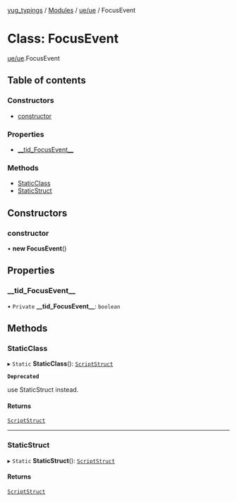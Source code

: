 [yug_typings](../README.md) / [Modules](../modules.md) / [ue/ue](../modules/ue_ue.md) / FocusEvent

# Class: FocusEvent

[ue/ue](../modules/ue_ue.md).FocusEvent

## Table of contents

### Constructors

- [constructor](ue_ue.FocusEvent.md#constructor)

### Properties

- [\_\_tid\_FocusEvent\_\_](ue_ue.FocusEvent.md#__tid_focusevent__)

### Methods

- [StaticClass](ue_ue.FocusEvent.md#staticclass)
- [StaticStruct](ue_ue.FocusEvent.md#staticstruct)

## Constructors

### constructor

• **new FocusEvent**()

## Properties

### \_\_tid\_FocusEvent\_\_

• `Private` **\_\_tid\_FocusEvent\_\_**: `boolean`

## Methods

### StaticClass

▸ `Static` **StaticClass**(): [`ScriptStruct`](ue_ue.ScriptStruct.md)

**`Deprecated`**

use StaticStruct instead.

#### Returns

[`ScriptStruct`](ue_ue.ScriptStruct.md)

___

### StaticStruct

▸ `Static` **StaticStruct**(): [`ScriptStruct`](ue_ue.ScriptStruct.md)

#### Returns

[`ScriptStruct`](ue_ue.ScriptStruct.md)

